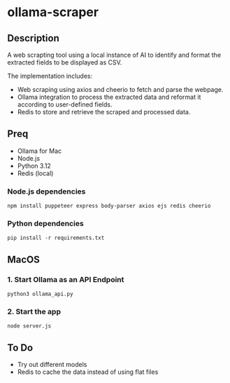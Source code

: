 # ollama-scraper
## Description
A web scrapting tool using a local instance of AI to identify and format the extracted fields to be displayed as CSV. 

The implementation includes:

- Web scraping using axios and cheerio to fetch and parse the webpage.
- Ollama integration to process the extracted data and reformat it according to user-defined fields.
- Redis to store and retrieve the scraped and processed data.

## Preq
- Ollama for Mac
- Node.js
- Python 3.12
- Redis (local)

### Node.js dependencies
```
npm install puppeteer express body-parser axios ejs redis cheerio
```

### Python dependencies
```
pip install -r requirements.txt
```

## MacOS

### 1. Start Ollama as an API Endpoint
```
python3 ollama_api.py
```

### 2. Start the app
```
node server.js
```

## To Do
- Try out different models
- Redis to cache the data instead of using flat files
  

